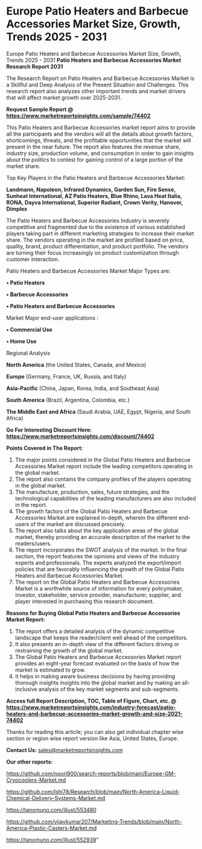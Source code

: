 # Europe Patio Heaters and Barbecue Accessories Market Size, Growth, Trends 2025 - 2031
Europe Patio Heaters and Barbecue Accessories Market Size, Growth, Trends 2025 - 2031
<strong>Patio Heaters and Barbecue Accessories Market Research Report 2031</strong>

The Research Report on Patio Heaters and Barbecue Accessories Market is a Skillful and Deep Analysis of the Present Situation and Challenges. This research report also analyzes other important trends and market drivers that will affect market growth over 2025-2031.

<strong>Request Sample Report @ <a href=https://www.marketreportsinsights.com/sample/74402>https://www.marketreportsinsights.com/sample/74402</a></strong>

This Patio Heaters and Barbecue Accessories market report aims to provide all the participants and the vendors will all the details about growth factors, shortcomings, threats, and the profitable opportunities that the market will present in the near future. The report also features the revenue share, industry size, production volume, and consumption in order to gain insights about the politics to contest for gaining control of a large portion of the market share.

Top Key Players in the Patio Heaters and Barbecue Accessories Market:

<strong>Landmann, Napoleon, Infrared Dynamics, Garden Sun, Fire Sense, Sunheat International, AZ Patio Heaters, Blue Rhino, Lava Heat Italia, RONA, Dayva International, Superior Radiant, Crown Verity, Hanover, Dimplex</strong>

The Patio Heaters and Barbecue Accessories Industry is severely competitive and fragmented due to the existence of various established players taking part in different marketing strategies to increase their market share. The vendors operating in the market are profiled based on price, quality, brand, product differentiation, and product portfolio. The vendors are turning their focus increasingly on product customization through customer interaction.

Patio Heaters and Barbecue Accessories Market Major Types are:

<strong>• Patio Heaters

• Barbecue Accessories

• Patio Heaters and Barbecue Accessories</strong>

Market Major end-user applications :

<strong>• Commercial Use

• Home Use</strong>

Regional Analysis

</u><strong><b>North America</b></strong> (the United States, Canada, and Mexico)

<strong><b>Europe </b></strong>(Germany, France, UK, Russia, and Italy)

<strong><b>Asia-Pacific</b></strong> (China, Japan, Korea, India, and Southeast Asia)

<strong><b>South America</b></strong> (Brazil, Argentina, Colombia, etc.)

<strong><b>The Middle East and Africa</b></strong> (Saudi Arabia, UAE, Egypt, Nigeria, and South Africa)

<strong>Go For Interesting Discount Here: <a href=https://www.marketreportsinsights.com/discount/74402>https://www.marketreportsinsights.com/discount/74402</a></strong>

<strong>Points Covered in The Report:</strong>
<ol>
  <li>The major points considered in the Global Patio Heaters and Barbecue Accessories Market report include the leading competitors operating in the global market.</li>
  <li>The report also contains the company profiles of the players operating in the global market.</li>
  <li>The manufacture, production, sales, future strategies, and the technological capabilities of the leading manufacturers are also included in the report.</li>
  <li>The growth factors of the Global Patio Heaters and Barbecue Accessories Market are explained in-depth, wherein the different end-users of the market are discussed precisely.</li>
  <li>The report also talks about the key application areas of the global market, thereby providing an accurate description of the market to the readers/users.</li>
  <li>The report incorporates the SWOT analysis of the market. In the final section, the report features the opinions and views of the industry experts and professionals. The experts analyzed the export/import policies that are favorably influencing the growth of the Global Patio Heaters and Barbecue Accessories Market.</li>
  <li>The report on the Global Patio Heaters and Barbecue Accessories Market is a worthwhile source of information for every policymaker, investor, stakeholder, service provider, manufacturer, supplier, and player interested in purchasing this research document.</li>
</ol>
<strong>Reasons for Buying Global Patio Heaters and Barbecue Accessories Market Report:</strong>

<ol>
  <li>The report offers a detailed analysis of the dynamic competitive landscape that keeps the reader/client well ahead of the competitors.</li>
  <li>It also presents an in-depth view of the different factors driving or restraining the growth of the global market.</li>
  <li>The Global Patio Heaters and Barbecue Accessories Market report provides an eight-year forecast evaluated on the basis of how the market is estimated to grow.</li>
  <li>It helps in making aware business decisions by having providing thorough insights insights into the global market and by making an all-inclusive analysis of the key market segments and sub-segments.</li>
</ol>
<strong>Access full Report Description, TOC, Table of Figure, Chart, etc. @ <a href=https://www.marketreportsinsights.com/industry-forecast/patio-heaters-and-barbecue-accessories-market-growth-and-size-2021-74402>https://www.marketreportsinsights.com/industry-forecast/patio-heaters-and-barbecue-accessories-market-growth-and-size-2021-74402</a></strong>


Thanks for reading this article; you can also get individual chapter wise section or region wise report version like Asia, United States, Europe.

<strong>Contact Us:</strong>
sales@marketreportsinsights.com

<strong>Our other reports:</strong>

<a href=https://github.com/noori900/search-reports/blob/main/Europe-GM-Cryocoolers-Market.md>https://github.com/noori900/search-reports/blob/main/Europe-GM-Cryocoolers-Market.md</a>

<a href=https://github.com/Ishi78/Research/blob/main/North-America-Liquid-Chemical-Delivery-Systems-Market.md>https://github.com/Ishi78/Research/blob/main/North-America-Liquid-Chemical-Delivery-Systems-Market.md</a>

<a href=https://tanomuno.com/illust/553480>https://tanomuno.com/illust/553480</a>

<a href=https://github.com/vijaykumar207/Marketing-Trends/blob/main/North-America-Plastic-Casters-Market.md>https://github.com/vijaykumar207/Marketing-Trends/blob/main/North-America-Plastic-Casters-Market.md</a>

<a href=https://tanomuno.com/illust/552939>https://tanomuno.com/illust/552939</a>"
